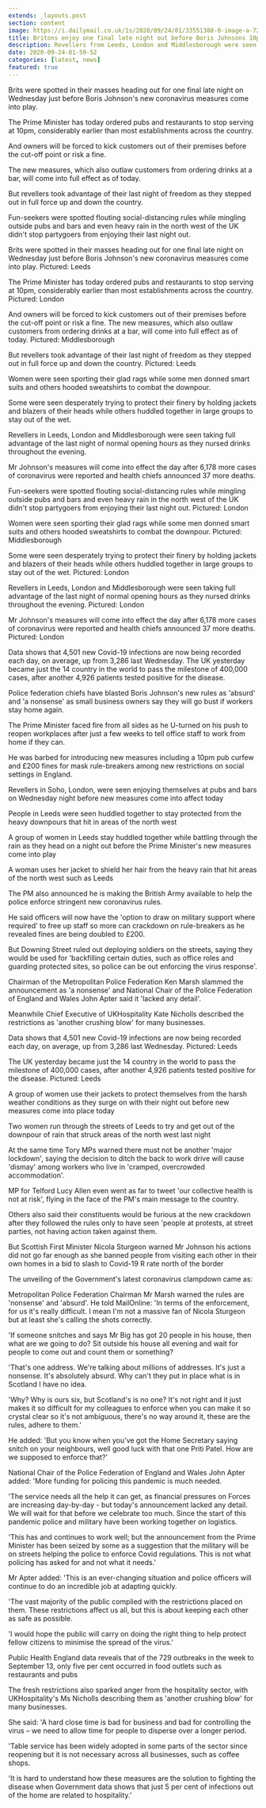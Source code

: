 ```yaml
---
extends: _layouts.post
section: content
image: https://i.dailymail.co.uk/1s/2020/09/24/01/33551388-0-image-a-72_1600907537604.jpg 
title: Britons enjoy one final late night out before Boris Johnsons 10pm closing time comes into force  
description: Revellers from Leeds, London and Middlesborough were seen stepping out in full force as they took advantage of their last night of freedom before new measures come in. 
date: 2020-09-24-01-59-52 
categories: [latest, news] 
featured: true 
--- 
```

Brits were spotted in their masses heading out for one final late night on Wednesday just before Boris Johnson's new coronavirus measures come into play. 

The Prime Minister has today ordered pubs and restaurants to stop serving at 10pm, considerably earlier than most establishments across the country. 

And owners will be forced to kick customers out of their premises before the cut-off point or risk a fine. 

The new measures, which also outlaw customers from ordering drinks at a bar, will come into full effect as of today.  

But revellers took advantage of their last night of freedom as they stepped out in full force up and down the country. 

Fun-seekers were spotted flouting social-distancing rules while mingling outside pubs and bars and even heavy rain in the north west of the UK didn't stop partygoers from enjoying their last night out. 

Brits were spotted in their masses heading out for one final late night on Wednesday just before Boris Johnson's new coronavirus measures come into play. Pictured: Leeds

The Prime Minister has today ordered pubs and restaurants to stop serving at 10pm, considerably earlier than most establishments across the country. Pictured: London 

And owners will be forced to kick customers out of their premises before the cut-off point or risk a fine. The new measures, which also outlaw customers from ordering drinks at a bar, will come into full effect as of today. Pictured: Middlesborough 

But revellers took advantage of their last night of freedom as they stepped out in full force up and down the country. Pictured: Leeds 

Women were seen sporting their glad rags while some men donned smart suits and others hooded sweatshirts to combat the downpour. 

Some were seen desperately trying to protect their finery by holding jackets and blazers of their heads while others huddled together in large groups to stay out of the wet. 

Revellers in Leeds, London and Middlesborough were seen taking full advantage of the last night of normal opening hours as they nursed drinks throughout the evening. 

Mr Johnson's measures will come into effect the day after 6,178 more cases of coronavirus were reported and health chiefs announced 37 more deaths. 

Fun-seekers were spotted flouting social-distancing rules while mingling outside pubs and bars and even heavy rain in the north west of the UK didn't stop partygoers from enjoying their last night out. Pictured: London

Women were seen sporting their glad rags while some men donned smart suits and others hooded sweatshirts to combat the downpour. Pictured: Middlesborough

Some were seen desperately trying to protect their finery by holding jackets and blazers of their heads while others huddled together in large groups to stay out of the wet. Pictured: London 

Revellers in Leeds, London and Middlesborough were seen taking full advantage of the last night of normal opening hours as they nursed drinks throughout the evening. Pictured: London 

Mr Johnson's measures will come into effect the day after 6,178 more cases of coronavirus were reported and health chiefs announced 37 more deaths. Pictured: London

Data shows that 4,501 new Covid-19 infections are now being recorded each day, on average, up from 3,286 last Wednesday. The UK yesterday became just the 14 country in the world to pass the milestone of 400,000 cases, after another 4,926 patients tested positive for the disease.  

Police federation chiefs have blasted Boris Johnson's new rules as 'absurd' and 'a nonsense' as small business owners say they will go bust if workers stay home again.

The Prime Minister faced fire from all sides as he U-turned on his push to reopen workplaces after just a few weeks to tell office staff to work from home if they can.

He was barbed for introducing new measures including a 10pm pub curfew and £200 fines for mask rule-breakers among new restrictions on social settings in England.

Revellers in Soho, London, were seen enjoying themselves at pubs and bars on Wednesday night before new measures come into affect today

People in Leeds were seen huddled together to stay protected from the heavy downpours that hit in areas of the north west

A group of women in Leeds stay huddled together while battling through the rain as they head on a night out before the Prime Minister's new measures come into play 

A woman uses her jacket to shield her hair from the heavy rain that hit areas of the north west such as Leeds

The PM also announced he is making the British Army available to help the police enforce stringent new coronavirus rules.

He said officers will now have the 'option to draw on military support where required' to free up staff so more can crackdown on rule-breakers as he revealed fines are being doubled to £200.

But Downing Street ruled out deploying soldiers on the streets, saying they would be used for 'backfilling certain duties, such as office roles and guarding protected sites, so police can be out enforcing the virus response'.



Chairman of the Metropolitan Police Federation Ken Marsh slammed the announcement as 'a nonsense' and National Chair of the Police Federation of England and Wales John Apter said it 'lacked any detail'.

Meanwhile Chief Executive of UKHospitality Kate Nicholls described the restrictions as 'another crushing blow' for many businesses.

Data shows that 4,501 new Covid-19 infections are now being recorded each day, on average, up from 3,286 last Wednesday. Pictured: Leeds

The UK yesterday became just the 14 country in the world to pass the milestone of 400,000 cases, after another 4,926 patients tested positive for the disease. Pictured: Leeds

A group of women use their jackets to protect themselves from the harsh weather conditions as they surge on with their night out before new measures come into place today

Two women run through the streets of Leeds to try and get out of the downpour of rain that struck areas of the north west last night

At the same time Tory MPs warned there must not be another 'major lockdown', saying the decision to ditch the back to work drive will cause 'dismay' among workers who live in 'cramped, overcrowded accommodation'.

MP for Telford Lucy Allen even went as far to tweet 'our collective health is not at risk', flying in the face of the PM's main message to the country.

Others also said their constituents would be furious at the new crackdown after they followed the rules only to have seen 'people at protests, at street parties, not having action taken against them.

But Scottish First Minister Nicola Sturgeon warned Mr Johnson his actions did not go far enough as she banned people from visiting each other in their own homes in a bid to slash to Covid-19 R rate north of the border

The unveiling of the Government's latest coronavirus clampdown came as: 

Metropolitan Police Federation Chairman Mr Marsh warned the rules are 'nonsense' and 'absurd'. He told MailOnline: 'In terms of the enforcement, for us it's really difficult. I mean I'm not a massive fan of Nicola Sturgeon but at least she's calling the shots correctly.

'If someone snitches and says Mr Big has got 20 people in his house, then what are we going to do? Sit outside his house all evening and wait for people to come out and count them or something?

'That's one address. We're talking about millions of addresses. It's just a nonsense. It's absolutely absurd. Why can't they put in place what is in Scotland I have no idea.

'Why? Why is ours six, but Scotland's is no one? It's not right and it just makes it so difficult for my colleagues to enforce when you can make it so crystal clear so it's not ambiguous, there's no way around it, these are the rules, adhere to them.'

He added: 'But you know when you've got the Home Secretary saying snitch on your neighbours, well good luck with that one Priti Patel. How are we supposed to enforce that?'

National Chair of the Police Federation of England and Wales John Apter added: 'More funding for policing this pandemic is much needed.

'The service needs all the help it can get, as financial pressures on Forces are increasing day-by-day - but today's announcement lacked any detail. We will wait for that before we celebrate too much. Since the start of this pandemic police and military have been working together on logistics.

'This has and continues to work well; but the announcement from the Prime Minister has been seized by some as a suggestion that the military will be on streets helping the police to enforce Covid regulations. This is not what policing has asked for and not what it needs.'

Mr Apter added: 'This is an ever-changing situation and police officers will continue to do an incredible job at adapting quickly.

'The vast majority of the public complied with the restrictions placed on them. These restrictions affect us all, but this is about keeping each other as safe as possible.

'I would hope the public will carry on doing the right thing to help protect fellow citizens to minimise the spread of the virus.'





Public Health England data reveals that of the 729 outbreaks in the week to September 13, only five per cent occurred in food outlets such as restaurants and pubs

The fresh restrictions also sparked anger from the hospitality sector, with UKHospitality's Ms Nicholls describing them as 'another crushing blow' for many businesses.

She said: 'A hard close time is bad for business and bad for controlling the virus – we need to allow time for people to disperse over a longer period.

'Table service has been widely adopted in some parts of the sector since reopening but it is not necessary across all businesses, such as coffee shops.

'It is hard to understand how these measures are the solution to fighting the disease when Government data shows that just 5 per cent of infections out of the home are related to hospitality.'

